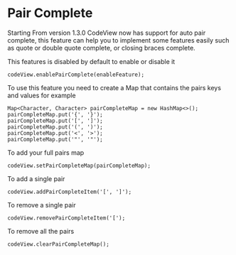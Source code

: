 # Pair Complete

Starting From version 1.3.0 CodeView now has support for auto pair complete,
this feature can help you to implement some features easily such as quote or double quote complete,
or closing braces complete.

This features is disabled by default to enable or disable it

```
codeView.enablePairComplete(enableFeature);
```

To use this feature you need to create a Map that contains the pairs keys and values for example

```
Map<Character, Character> pairCompleteMap = new HashMap<>();
pairCompleteMap.put('{', '}');
pairCompleteMap.put('[', ']');
pairCompleteMap.put('(', ')');
pairCompleteMap.put('<', '>');
pairCompleteMap.put('"', '"');
```

To add your full pairs map

```
codeView.setPairCompleteMap(pairCompleteMap);
```

To add a single pair

```
codeView.addPairCompleteItem('[', ']');
```

To remove a single pair

```
codeView.removePairCompleteItem('[');
```

To remove all the pairs

```
codeView.clearPairCompleteMap();
```
